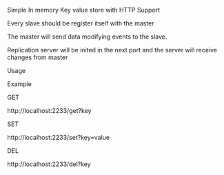 Simple In memory Key value store with HTTP Support

Every slave should be register itself with the master

The master will send data modifying events to the slave.

Replication server will be inited in the next port and the server will receive changes from master

Usage

Example

GET

http://localhost:2233/get?key

SET

http://localhost:2233/set?key=value

DEL

http://localhost:2233/del?key


